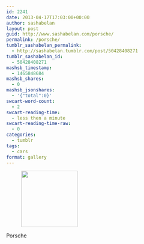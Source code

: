 ```yaml
---
id: 2241
date: 2013-04-17T17:03:00+00:00
author: sashabelan
layout: post
guid: http://www.sashabelan.com/porsche/
permalink: /porsche/
tumblr_sashabelan_permalink:
  - http://sashabelan.tumblr.com/post/50428408271
tumblr_sashabelan_id:
  - 50428408271
mashsb_timestamp:
  - 1465848684
mashsb_shares:
  - 0
mashsb_jsonshares:
  - '{"total":0}'
swcart-word-count:
  - 2
swcart-reading-time:
  - less then a minute
swcart-reading-time-raw:
  - 0
categories:
  - tumblr
tags:
  - cars
format: gallery
---
```

<div id='gallery-300' class='gallery galleryid-2241 gallery-columns-3 gallery-size-thumbnail'>
  <figure class='gallery-item'> 
  
  <div class='gallery-icon portrait'>
    <a href='http://www.sashabelan.ru/porsche/attachment/2242/'><img width="150" height="150" src="http://www.sashabelan.ru/wp-content/uploads/2013/04/tumblr_mmssqh5L1y1qarj97o1_1280-150x150.jpg" class="attachment-thumbnail size-thumbnail" alt="" /></a>
  </div></figure>
</div>

Porsche